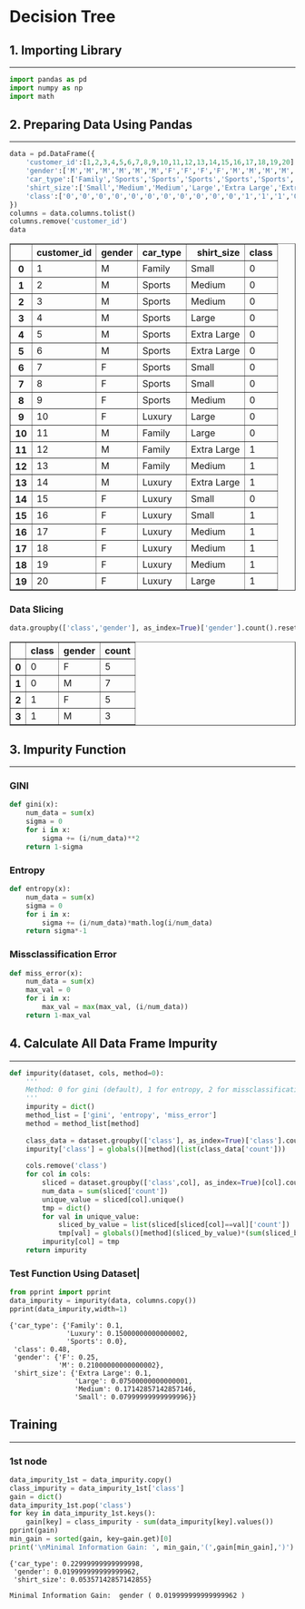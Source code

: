 # Decision Tree

## 1. Importing Library
--------------------------------


```python
import pandas as pd
import numpy as np
import math
```

## 2. Preparing Data Using Pandas
---------------------------------------------


```python
data = pd.DataFrame({
    'customer_id':[1,2,3,4,5,6,7,8,9,10,11,12,13,14,15,16,17,18,19,20],
    'gender':['M','M','M','M','M','M','F','F','F','F','M','M','M','M','F','F','F','F','F','F'],
    'car_type':['Family','Sports','Sports','Sports','Sports','Sports','Sports','Sports','Sports','Luxury','Family','Family','Family','Luxury','Luxury','Luxury','Luxury','Luxury','Luxury','Luxury'],
    'shirt_size':['Small','Medium','Medium','Large','Extra Large','Extra Large','Small','Small','Medium','Large','Large','Extra Large','Medium','Extra Large','Small','Small','Medium','Medium','Medium','Large'],
    'class':['0','0','0','0','0','0','0','0','0','0','0','1','1','1','0','1','1','1','1','1']
})
columns = data.columns.tolist()
columns.remove('customer_id')
data
```




<div>
<table border="1" class="dataframe">
  <thead>
    <tr style="text-align: right;">
      <th></th>
      <th>customer_id</th>
      <th>gender</th>
      <th>car_type</th>
      <th>shirt_size</th>
      <th>class</th>
    </tr>
  </thead>
  <tbody>
    <tr>
      <th>0</th>
      <td>1</td>
      <td>M</td>
      <td>Family</td>
      <td>Small</td>
      <td>0</td>
    </tr>
    <tr>
      <th>1</th>
      <td>2</td>
      <td>M</td>
      <td>Sports</td>
      <td>Medium</td>
      <td>0</td>
    </tr>
    <tr>
      <th>2</th>
      <td>3</td>
      <td>M</td>
      <td>Sports</td>
      <td>Medium</td>
      <td>0</td>
    </tr>
    <tr>
      <th>3</th>
      <td>4</td>
      <td>M</td>
      <td>Sports</td>
      <td>Large</td>
      <td>0</td>
    </tr>
    <tr>
      <th>4</th>
      <td>5</td>
      <td>M</td>
      <td>Sports</td>
      <td>Extra Large</td>
      <td>0</td>
    </tr>
    <tr>
      <th>5</th>
      <td>6</td>
      <td>M</td>
      <td>Sports</td>
      <td>Extra Large</td>
      <td>0</td>
    </tr>
    <tr>
      <th>6</th>
      <td>7</td>
      <td>F</td>
      <td>Sports</td>
      <td>Small</td>
      <td>0</td>
    </tr>
    <tr>
      <th>7</th>
      <td>8</td>
      <td>F</td>
      <td>Sports</td>
      <td>Small</td>
      <td>0</td>
    </tr>
    <tr>
      <th>8</th>
      <td>9</td>
      <td>F</td>
      <td>Sports</td>
      <td>Medium</td>
      <td>0</td>
    </tr>
    <tr>
      <th>9</th>
      <td>10</td>
      <td>F</td>
      <td>Luxury</td>
      <td>Large</td>
      <td>0</td>
    </tr>
    <tr>
      <th>10</th>
      <td>11</td>
      <td>M</td>
      <td>Family</td>
      <td>Large</td>
      <td>0</td>
    </tr>
    <tr>
      <th>11</th>
      <td>12</td>
      <td>M</td>
      <td>Family</td>
      <td>Extra Large</td>
      <td>1</td>
    </tr>
    <tr>
      <th>12</th>
      <td>13</td>
      <td>M</td>
      <td>Family</td>
      <td>Medium</td>
      <td>1</td>
    </tr>
    <tr>
      <th>13</th>
      <td>14</td>
      <td>M</td>
      <td>Luxury</td>
      <td>Extra Large</td>
      <td>1</td>
    </tr>
    <tr>
      <th>14</th>
      <td>15</td>
      <td>F</td>
      <td>Luxury</td>
      <td>Small</td>
      <td>0</td>
    </tr>
    <tr>
      <th>15</th>
      <td>16</td>
      <td>F</td>
      <td>Luxury</td>
      <td>Small</td>
      <td>1</td>
    </tr>
    <tr>
      <th>16</th>
      <td>17</td>
      <td>F</td>
      <td>Luxury</td>
      <td>Medium</td>
      <td>1</td>
    </tr>
    <tr>
      <th>17</th>
      <td>18</td>
      <td>F</td>
      <td>Luxury</td>
      <td>Medium</td>
      <td>1</td>
    </tr>
    <tr>
      <th>18</th>
      <td>19</td>
      <td>F</td>
      <td>Luxury</td>
      <td>Medium</td>
      <td>1</td>
    </tr>
    <tr>
      <th>19</th>
      <td>20</td>
      <td>F</td>
      <td>Luxury</td>
      <td>Large</td>
      <td>1</td>
    </tr>
  </tbody>
</table>
</div>



### Data Slicing


```python
data.groupby(['class','gender'], as_index=True)['gender'].count().reset_index(name='count')
```




<div>
<style scoped>
    .dataframe tbody tr th:only-of-type {
        vertical-align: middle;
    }

    .dataframe tbody tr th {
        vertical-align: top;
    }

    .dataframe thead th {
        text-align: right;
    }
</style>
<table border="1" class="dataframe">
  <thead>
    <tr style="text-align: right;">
      <th></th>
      <th>class</th>
      <th>gender</th>
      <th>count</th>
    </tr>
  </thead>
  <tbody>
    <tr>
      <th>0</th>
      <td>0</td>
      <td>F</td>
      <td>5</td>
    </tr>
    <tr>
      <th>1</th>
      <td>0</td>
      <td>M</td>
      <td>7</td>
    </tr>
    <tr>
      <th>2</th>
      <td>1</td>
      <td>F</td>
      <td>5</td>
    </tr>
    <tr>
      <th>3</th>
      <td>1</td>
      <td>M</td>
      <td>3</td>
    </tr>
  </tbody>
</table>
</div>



## 3. Impurity Function
--------------------------------

### GINI


```python
def gini(x):
    num_data = sum(x)
    sigma = 0
    for i in x:
        sigma += (i/num_data)**2
    return 1-sigma
```

### Entropy


```python
def entropy(x):
    num_data = sum(x)
    sigma = 0
    for i in x:
        sigma += (i/num_data)*math.log(i/num_data)
    return sigma*-1
```

### Missclassification Error


```python
def miss_error(x):
    num_data = sum(x)
    max_val = 0
    for i in x:
        max_val = max(max_val, (i/num_data))
    return 1-max_val
```

## 4. Calculate All Data Frame Impurity
---------------------------------------------------


```python
def impurity(dataset, cols, method=0):
    '''
    Method: 0 for gini (default), 1 for entropy, 2 for missclassification error
    '''
    impurity = dict()
    method_list = ['gini', 'entropy', 'miss_error']
    method = method_list[method]
    
    class_data = dataset.groupby(['class'], as_index=True)['class'].count().reset_index(name='count')
    impurity['class'] = globals()[method](list(class_data['count']))
    
    cols.remove('class')
    for col in cols:
        sliced = dataset.groupby(['class',col], as_index=True)[col].count().reset_index(name='count')
        num_data = sum(sliced['count'])
        unique_value = sliced[col].unique()
        tmp = dict()
        for val in unique_value:
            sliced_by_value = list(sliced[sliced[col]==val]['count'])
            tmp[val] = globals()[method](sliced_by_value)*(sum(sliced_by_value)/num_data)
        impurity[col] = tmp
    return impurity
```

### Test Function Using Dataset|


```python
from pprint import pprint
data_impurity = impurity(data, columns.copy())
pprint(data_impurity,width=1)
```

    {'car_type': {'Family': 0.1,
                  'Luxury': 0.15000000000000002,
                  'Sports': 0.0},
     'class': 0.48,
     'gender': {'F': 0.25,
                'M': 0.21000000000000002},
     'shirt_size': {'Extra Large': 0.1,
                    'Large': 0.07500000000000001,
                    'Medium': 0.17142857142857146,
                    'Small': 0.07999999999999996}}


## Training
---------------
### 1st node


```python
data_impurity_1st = data_impurity.copy()
class_impurity = data_impurity_1st['class']
gain = dict()
data_impurity_1st.pop('class')
for key in data_impurity_1st.keys():
    gain[key] = class_impurity - sum(data_impurity[key].values())
pprint(gain)
min_gain = sorted(gain, key=gain.get)[0]
print('\nMinimal Information Gain: ', min_gain,'(',gain[min_gain],')')
```

    {'car_type': 0.22999999999999998,
     'gender': 0.019999999999999962,
     'shirt_size': 0.05357142857142855}
    
    Minimal Information Gain:  gender ( 0.019999999999999962 )



```python

```
